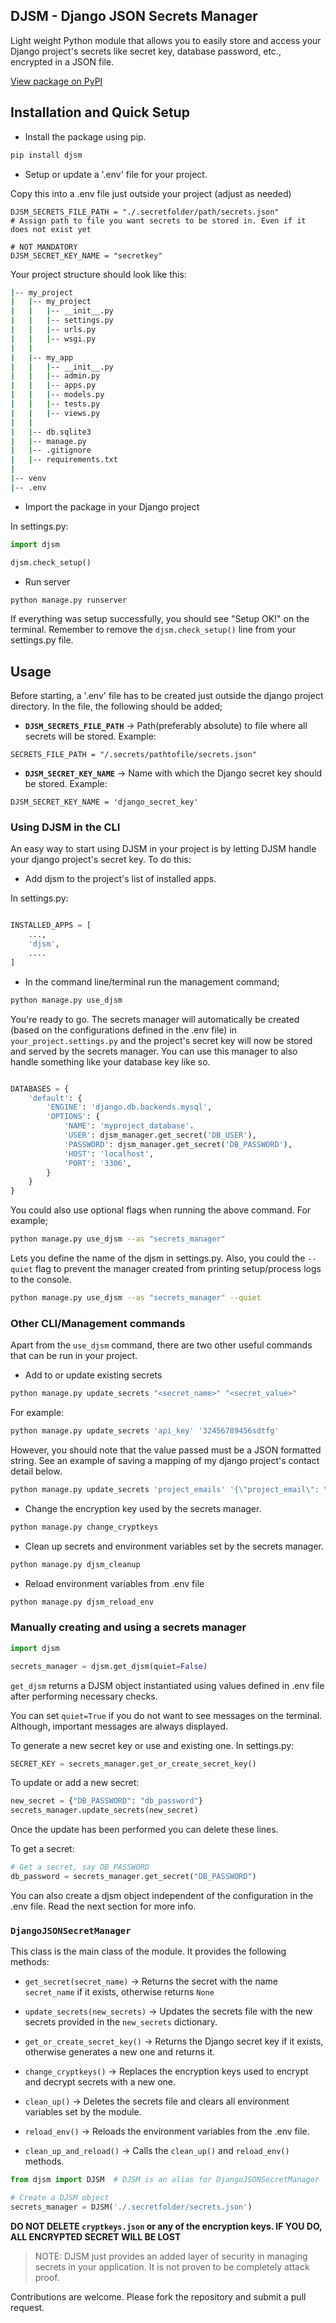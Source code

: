 ## DJSM - Django JSON Secrets Manager

Light weight Python module that allows you to easily store and access your Django project's secrets like secret key, database password, etc., encrypted in a JSON file.

[View package on PyPI](https://pypi.org/project/djsm/)

## Installation and Quick Setup

* Install the package using pip.

```bash
pip install djsm
```

* Setup or update a '.env' file for your project.

Copy this into a .env file just outside your project (adjust as needed)

```.env
DJSM_SECRETS_FILE_PATH = "./.secretfolder/path/secrets.json" 
# Assign path to file you want secrets to be stored in. Even if it does not exist yet

# NOT MANDATORY
DJSM_SECRET_KEY_NAME = "secretkey"
```

Your project structure should look like this:

```bash
|-- my_project
|   |-- my_project
|   |   |-- __init__.py
|   |   |-- settings.py
|   |   |-- urls.py
|   |   |-- wsgi.py
|   |
|   |-- my_app
|   |   |-- __init__.py
|   |   |-- admin.py
|   |   |-- apps.py
|   |   |-- models.py
|   |   |-- tests.py
|   |   |-- views.py
|   |
|   |-- db.sqlite3
|   |-- manage.py
|   |-- .gitignore
|   |-- requirements.txt
|
|-- venv
|-- .env
```

* Import the package in your Django project

In settings.py:

```python
import djsm

djsm.check_setup()
```

* Run server

```bash
python manage.py runserver
```

If everything was setup successfully, you should see "Setup OK!" on the terminal. Remember to remove the `djsm.check_setup()` line from your settings.py file.

## Usage

Before starting, a '.env' file has to be created just outside the django project directory.
In the file, the following should be added;

* **`DJSM_SECRETS_FILE_PATH`** -> Path(preferably absolute) to file where all secrets will be stored.
Example:

```.env
SECRETS_FILE_PATH = "/.secrets/pathtofile/secrets.json"
```

* **`DJSM_SECRET_KEY_NAME`** -> Name with which the Django secret key should be stored.
Example:

```.env
DJSM_SECRET_KEY_NAME = 'django_secret_key'
```

### Using DJSM in the CLI

An easy way to start using DJSM in your project is by letting DJSM handle your django project's secret key. To do this:

* Add djsm to the project's list of installed apps.

In settings.py:

```python

INSTALLED_APPS = [
    ...,
    'djsm',
    ....
]
```

* In the command line/terminal run the management command;

```bash
python manage.py use_djsm
```

You're ready to go. The secrets manager will automatically be created (based on the configurations defined in the .env file) in `your_project.settings.py` and the project's secret key will now be stored and served by the secrets manager. You can use this manager to also handle something like your database key like so.

```python

DATABASES = {
    'default': {
        'ENGINE': 'django.db.backends.mysql',
        'OPTIONS': {
            'NAME': 'myproject_database'.
            'USER': djsm_manager.get_secret('DB_USER'),
            'PASSWORD': djsm_manager.get_secret('DB_PASSWORD'),
            'HOST': 'localhost',
            'PORT': '3306',
        }
    }
}
```

You could also use optional flags when running the above command. For example;

```bash
python manage.py use_djsm --as "secrets_manager"
```

Lets you define the name of the djsm in settings.py. Also, you could the `--quiet` flag to prevent the manager created from printing setup/process logs to the console.

```bash
python manage.py use_djsm --as "secrets_manager" --quiet
```

### Other CLI/Management commands

Apart from the `use_djsm` command, there are two other useful commands that can be run in your project.

* Add to or update existing secrets

```bash
python manage.py update_secrets "<secret_name>" "<secret_value>"
```

For example:

```bash
python manage.py update_secrets 'api_key' '32456789456sdtfg'
```

However, you should note that the value passed must be a JSON formatted string. See an example of saving a mapping of my django project's contact detail below.

```bash
python manage.py update_secrets 'project_emails' '{\"project_email\": \"support@myproject.com\", \"admin_email\": \"admin@myproject.com\"}'
```

* Change the encryption key used by the secrets manager.

```bash
python manage.py change_cryptkeys
```

* Clean up secrets and environment variables set by the secrets manager.

```bash
python manage.py djsm_cleanup
```

* Reload environment variables from .env file

```bash
python manage.py djsm_reload_env
```

### Manually creating and using a secrets manager

```python
import djsm

secrets_manager = djsm.get_djsm(quiet=False)
```

`get_djsm` returns a DJSM object instantiated using values defined in .env file after performing necessary checks.

You can set `quiet=True` if you do not want to see messages on the terminal. Although, important messages are always displayed.

To generate a new secret key or use and existing one. In settings.py:

```python
SECRET_KEY = secrets_manager.get_or_create_secret_key()
```

To update or add a new secret:

```python
new_secret = {"DB_PASSWORD": "db_password"}
secrets_manager.update_secrets(new_secret)
```

Once the update has been performed you can delete these lines.

To get a secret:

```python
# Get a secret, say DB_PASSWORD
db_password = secrets_manager.get_secret("DB_PASSWORD")
```

You can also create a djsm object independent of the configuration in the .env file. Read the next section for more info.

### `DjangoJSONSecretManager`

This class is the main class of the module. It provides the following methods:

* `get_secret(secret_name)` -> Returns the secret with the name `secret_name` if it exists, otherwise returns `None`

* `update_secrets(new_secrets)` -> Updates the secrets file with the new secrets provided in the `new_secrets` dictionary.

* `get_or_create_secret_key()` -> Returns the Django secret key if it exists, otherwise generates a new one and returns it.

* `change_cryptkeys()` -> Replaces the encryption keys used to encrypt and decrypt secrets with a new one.

* `clean_up()` -> Deletes the secrets file and clears all environment variables set by the module.

* `reload_env()` -> Reloads the environment variables from the .env file.

* `clean_up_and_reload()` -> Calls the `clean_up()` and `reload_env()` methods.

```python
from djsm import DJSM  # DJSM is an alias for DjangoJSONSecretManager

# Create a DJSM object
secrets_manager = DJSM('./.secretfolder/secrets.json')
```

**DO NOT DELETE `cryptkeys.json` or any of the encryption keys. IF YOU DO, ALL ENCRYPTED SECRET WILL BE LOST**

> NOTE: DJSM just provides an added layer of security in managing secrets in your application. It is not proven to be completely attack proof.

Contributions are welcome. Please fork the repository and submit a pull request.
